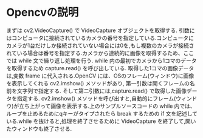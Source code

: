 # Opencvの説明
まずは cv2.VideoCapture() で VideoCapture オブジェクトを取得する. 引数にはコンピュータに接続されているカメラの番号を指定している.コンピュータにカメラが1台だけしか接続されていない場合には0を,もし複数のカメラが接続されている場合は番号を指定する.カメラから連続的に画像を取得するため、ここでは while 文で繰り返し処理を行う. while 内の最初でカメラから1コマのデータを取得するため capture.read() を呼び出している. 取得した1コマの画像データは,変数 frame に代入される.OpenCV には、OSのフレーム(ウィンドウ)に画像を表示してくれる cv2.imshow() メソッドがあり, 第一引数は開くフレームの名前を文字列で指定する. そして第二引数には,capture.read() で取得した画像データを指定する. cv2.imshow() メソッドを呼び出すと,自動的にフレーム(ウィンドウ)が立ち上がって画像を表示する.上のサンプルソースコードの while 内では、ループを止めるためにqキーがタイプされたら break するための if 文を記述している.while を抜けると,処理を終了させるために VideoCapture を終了して,開いたウィンドウも終了させる.

